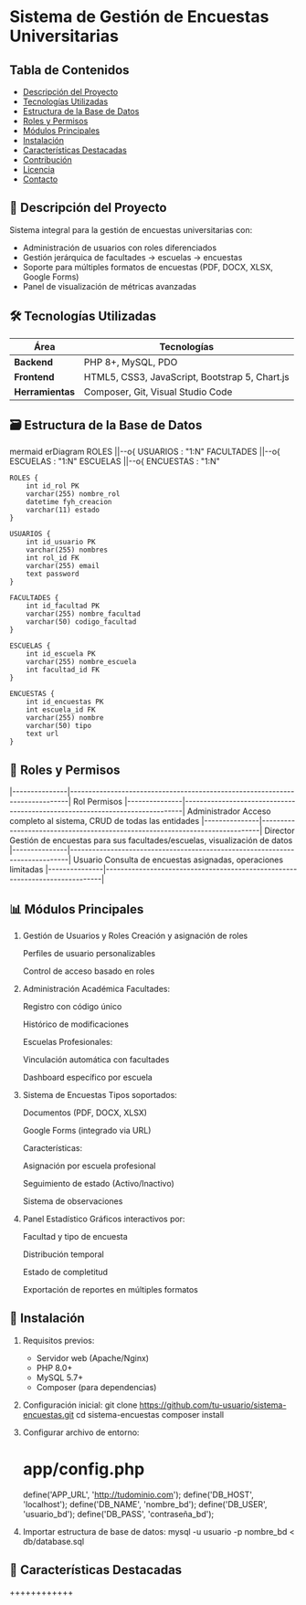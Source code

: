 # Sistema de Gestión de Encuestas Universitarias

## Tabla de Contenidos
- [Descripción del Proyecto](#-descripción-del-proyecto)
- [Tecnologías Utilizadas](#-tecnologías-utilizadas)
- [Estructura de la Base de Datos](#-estructura-de-la-base-de-datos)
- [Roles y Permisos](#-roles-y-permisos)
- [Módulos Principales](#-módulos-principales)
- [Instalación](#-instalación)
- [Características Destacadas](#-características-destacadas)
- [Contribución](#-contribución)
- [Licencia](#-licencia)
- [Contacto](#-contacto)

## 📌 Descripción del Proyecto
Sistema integral para la gestión de encuestas universitarias con:
- Administración de usuarios con roles diferenciados
- Gestión jerárquica de facultades → escuelas → encuestas
- Soporte para múltiples formatos de encuestas (PDF, DOCX, XLSX, Google Forms)
- Panel de visualización de métricas avanzadas

## 🛠 Tecnologías Utilizadas
| Área          | Tecnologías                                                                 |
|---------------|-----------------------------------------------------------------------------|
| **Backend**   | PHP 8+, MySQL, PDO                                                          |
| **Frontend**  | HTML5, CSS3, JavaScript, Bootstrap 5, Chart.js                              |
| **Herramientas** | Composer, Git, Visual Studio Code                                        |

## 🗃 Estructura de la Base de Datos
mermaid
erDiagram
    ROLES ||--o{ USUARIOS : "1:N"
    FACULTADES ||--o{ ESCUELAS : "1:N"
    ESCUELAS ||--o{ ENCUESTAS : "1:N"
    
    ROLES {
        int id_rol PK
        varchar(255) nombre_rol
        datetime fyh_creacion
        varchar(11) estado
    }
    
    USUARIOS {
        int id_usuario PK
        varchar(255) nombres
        int rol_id FK
        varchar(255) email
        text password
    }
    
    FACULTADES {
        int id_facultad PK
        varchar(255) nombre_facultad
        varchar(50) codigo_facultad
    }
    
    ESCUELAS {
        int id_escuela PK
        varchar(255) nombre_escuela
        int facultad_id FK
    }
    
    ENCUESTAS {
        int id_encuestas PK
        int escuela_id FK
        varchar(255) nombre
        varchar(50) tipo
        text url
    }

## 🔐 Roles y Permisos

|---------------|-----------------------------------------------------------------------------|
    Rol             Permisos
|---------------|-----------------------------------------------------------------------------|
    Administrador      Acceso completo al sistema, CRUD de todas las entidades
|---------------|-----------------------------------------------------------------------------|
    Director        Gestión de encuestas para sus facultades/escuelas, visualización de datos
|---------------|-----------------------------------------------------------------------------|
    Usuario         Consulta de encuestas asignadas, operaciones limitadas
|---------------|-----------------------------------------------------------------------------|

## 📊 Módulos Principales
1. Gestión de Usuarios y Roles
    Creación y asignación de roles

    Perfiles de usuario personalizables

    Control de acceso basado en roles

2. Administración Académica
    Facultades:

    Registro con código único

    Histórico de modificaciones

    Escuelas Profesionales:

    Vinculación automática con facultades

    Dashboard específico por escuela

3. Sistema de Encuestas
    Tipos soportados:

    Documentos (PDF, DOCX, XLSX)

    Google Forms (integrado via URL)

    Características:

    Asignación por escuela profesional

    Seguimiento de estado (Activo/Inactivo)

    Sistema de observaciones

4. Panel Estadístico
    Gráficos interactivos por:

    Facultad y tipo de encuesta

    Distribución temporal

    Estado de completitud

    Exportación de reportes en múltiples formatos

## 🚀 Instalación

1. Requisitos previos:
    - Servidor web (Apache/Nginx)
    - PHP 8.0+
    - MySQL 5.7+
    - Composer (para dependencias)

2. Configuración inicial:
    git clone https://github.com/tu-usuario/sistema-encuestas.git
    cd sistema-encuestas
    composer install

3. Configurar archivo de entorno:
    # app/config.php
    define('APP_URL', 'http://tudominio.com');
    define('DB_HOST', 'localhost');
    define('DB_NAME', 'nombre_bd');
    define('DB_USER', 'usuario_bd');
    define('DB_PASS', 'contraseña_bd');

4. Importar estructura de base de datos:
    mysql -u usuario -p nombre_bd < db/database.sql

## 🌟 Características Destacadas

++++++++++++
